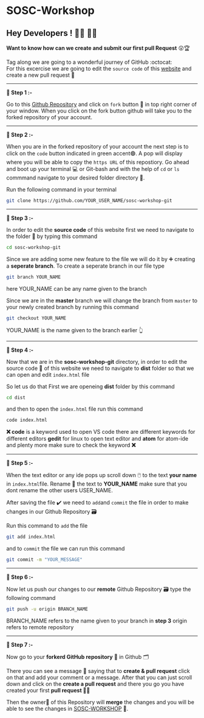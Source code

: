 # SOSC-Workshop
## Hey Developers ! :woman_technologist: :man_technologist:

**Want to know how can we create and submit our first pull Request** :astonished::trophy:
</br>

Tag along we are going to a wonderful journey of GitHub :octocat:
</br>For this excercise we are going to edit the `source code` of this [website](https://sosc-git.netlify.app/) and create a new pull request :triangular_flag_on_post:

---

 **:green_apple: Step 1 :-**
 
 Go to this [Github Repository](https://github.com/UttamkiniH/sosc-workshop-git) and click on `fork` button :fork_and_knife: in top right corner of your window. When you click on the fork button github will take you to the forked repository of your account.

----
 
 **:green_apple: Step 2 :-**
 
When you are in the forked repository of your account the next step is to click on the `code` button indicated in green accent:green_circle:. A pop will display where you will be able to copy the  `https URL` of this repostiory. Go ahead and boot up your terminal :computer: or Git-bash and with the help of `cd` or `ls` commmand navigate to your desired folder directory :open_file_folder:.

Run the following command in your terminal
```bash
git clone https://github.com/YOUR_USER_NAME/sosc-workshop-git
```
---

**:apple: Step 3 :-**
 
 In order to edit the **source code** of this website first we need to navigate to the folder :file_folder: by typing this command
 ```bash
 cd sosc-workshop-git
 ```
 Since we are adding  some new feature to the file we will do it by :heavy_plus_sign: creating a **seperate branch**. To create a seperate branch in our file type 
 ```bash
 git branch YOUR_NAME
 ```
 here YOUR_NAME can be any name given to the branch
 
 Since we are in the **master** branch we will change the branch from `master` to your newly created  branch by running this command
 ```bash
 git checkout YOUR_NAME
 ```
 YOUR_NAME is the name given to the branch earlier :point_up_2:
 
 ---
 
  **:green_apple: Step 4 :-**
  
  Now that we are in the **sosc-workshop-git** directory, in order to edit the source code :memo: of this website we need to navigate to **dist** folder so that we can open and edit `index.html` file

So let us do that First we are openeing **dist** folder by this command
```bash
cd dist
```
and then to open the `index.html` file run this command
```bash
code index.html
```
**:x:  code** is a keyword used to open VS code there are different keywords for different editors
**gedit** for linux to open text editor and  **atom** for atom-ide and plenty more make sure to check the keyword **:x:**

---

**:green_apple: Step 5 :-**

When the text editor or any ide pops up scroll down :computer_mouse: to the text **your name** in `index.html`file. Rename :pencil: the text to **YOUR_NAME** make sure that you dont rename the other users USER_NAME.

After saving the file :heavy_check_mark: we need to `add`and `commit` the file in order to make changes in our Github Repository :card_file_box:

Run this command to `add` the file
```bash
git add index.html
```
and to `commit` the file we can run this command
```bash
git commit -m "YOUR_MESSAGE"
```

---

**:green_apple: Step 6 :-**

Now let us push our changes to our **remote** Github Repository :card_file_box: type the following command
```bash
git push -u origin BRANCH_NAME
```
BRANCH_NAME refers to the name given to your branch in **step 3**
origin refers to remote repository

---

**:green_apple: Step 7 :-**
  
  Now go to your **forkerd GitHub repository** :file_folder: in Github :card_index_dividers:
  
  There you can see a message :speech_balloon: saying that to **create &  pull request** click on that and add your comment or a message. After that you can just scroll down and click on the **create a pull request** and there you go you have created your first **pull request :astronaut:**
  
  Then the owner:hatched_chick: of this Repository will **merge** the changes and you will be able to see the changes in [SOSC-WORKSHOP](https://sosc-git.netlify.app/) :monocle_face:.
